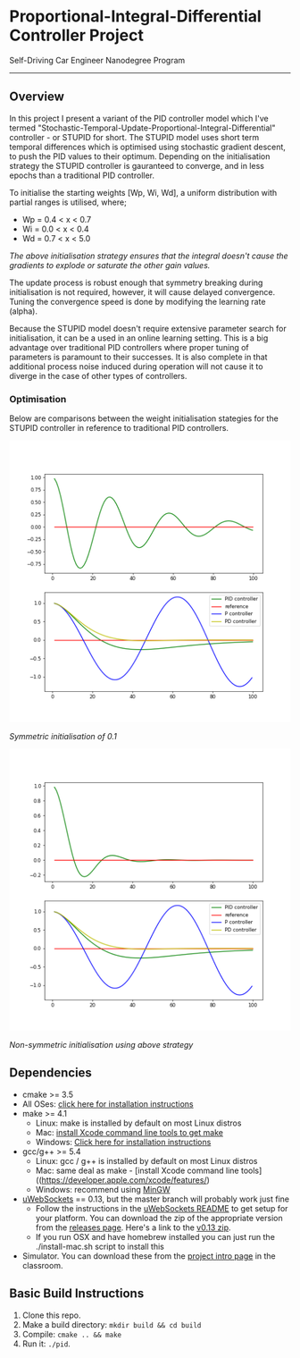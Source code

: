 # Proportional-Integral-Differential Controller Project
Self-Driving Car Engineer Nanodegree Program

---

## Overview
In this project I present a variant of the PID controller model which I've termed "Stochastic-Temporal-Update-Proportional-Integral-Differential" controller - or STUPID for short.  The STUPID model uses short term temporal differences which is optimised using stochastic gradient descent, to push the PID values to their optimum.
Depending on the initialisation strategy the STUPID controller is gauranteed to converge, and in less epochs than a traditional PID controller.

To initialise the starting weights [Wp, Wi, Wd], a uniform distribution with partial ranges is utilised, where;
 - Wp = 0.4 < x < 0.7
 - Wi = 0.0 < x < 0.4
 - Wd = 0.7 < x < 5.0

*The above initialisation strategy ensures that the integral doesn't cause the gradients to explode or saturate the other gain values.*

The update process is robust enough that symmetry breaking during initialisation is not required, however, it will cause delayed convergence.  Tuning the convergence speed is done by modifying the learning rate (alpha).

Because the STUPID model doesn't require extensive parameter search for initialisation, it can be a used in an online learning setting.  This is a big advantage over traditional PID controllers where proper tuning of parameters is paramount to their successes.
It is also complete in that additional process noise induced during operation will not cause it to diverge in the case of other types of controllers.

### Optimisation

Below are comparisons between the weight initialisation stategies for the STUPID controller in reference to traditional PID controllers.

![STUPID Optimisation using symmetric vs. standard PID controllers](/images/SGD-PID-1.png)

*Symmetric initialisation of 0.1*

![STUPID Optimisation weight strategy vs. standard PID controllers](/images/SGD-PID-2.png)

*Non-symmetric initialisation using above strategy*

## Dependencies

* cmake >= 3.5
 * All OSes: [click here for installation instructions](https://cmake.org/install/)
* make >= 4.1
  * Linux: make is installed by default on most Linux distros
  * Mac: [install Xcode command line tools to get make](https://developer.apple.com/xcode/features/)
  * Windows: [Click here for installation instructions](http://gnuwin32.sourceforge.net/packages/make.htm)
* gcc/g++ >= 5.4
  * Linux: gcc / g++ is installed by default on most Linux distros
  * Mac: same deal as make - [install Xcode command line tools]((https://developer.apple.com/xcode/features/)
  * Windows: recommend using [MinGW](http://www.mingw.org/)
* [uWebSockets](https://github.com/uWebSockets/uWebSockets) == 0.13, but the master branch will probably work just fine
  * Follow the instructions in the [uWebSockets README](https://github.com/uWebSockets/uWebSockets/blob/master/README.md) to get setup for your platform. You can download the zip of the appropriate version from the [releases page](https://github.com/uWebSockets/uWebSockets/releases). Here's a link to the [v0.13 zip](https://github.com/uWebSockets/uWebSockets/archive/v0.13.0.zip).
  * If you run OSX and have homebrew installed you can just run the ./install-mac.sh script to install this
* Simulator. You can download these from the [project intro page](https://github.com/udacity/CarND-PID-Control-Project/releases) in the classroom.

## Basic Build Instructions

1. Clone this repo.
2. Make a build directory: `mkdir build && cd build`
3. Compile: `cmake .. && make`
4. Run it: `./pid`. 
